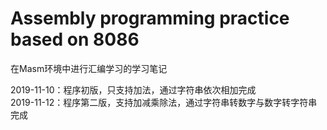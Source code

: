 # Assembly programming practice based on 8086  
在Masm环境中进行汇编学习的学习笔记  

2019-11-10：程序初版，只支持加法，通过字符串依次相加完成  
2019-11-12：程序第二版，支持加减乘除法，通过字符串转数字与数字转字符串完成